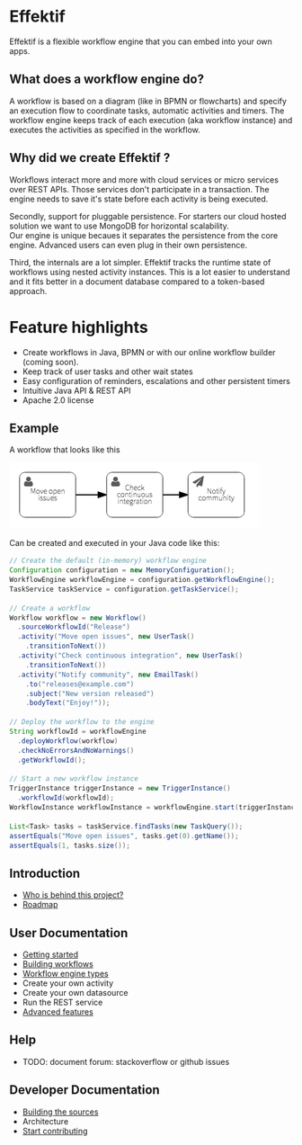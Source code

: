 # Effektif

Effektif is a flexible workflow engine that you can embed into your own apps.  

## What does a workflow engine do?

A workflow is based on a diagram (like in BPMN or flowcharts) and specify an execution flow to coordinate tasks, automatic activities and timers.  The workflow engine keeps track of each execution (aka workflow instance) and executes the activities as specified in the workflow.

## Why did we create Effektif ?

Workflows interact more and more with cloud services or micro services 
over REST APIs. Those services don't participate in a transaction. The engine 
needs to save it's state before each activity is being executed.  

Secondly, support for pluggable persistence.  For starters our cloud 
hosted solution we want to use MongoDB for horizontal scalability.  
Our engine is unique becaues it separates the persistence from the 
core engine. Advanced users can even plug in their own persistence.

Third, the internals are a lot simpler.  Effektif tracks the runtime state of 
workflows using nested activity instances.  This is a lot easier to understand 
and it fits better in a document database compared to a token-based approach. 

# Feature highlights

* Create workflows in Java, BPMN or with our online workflow builder (coming soon). 
* Keep track of user tasks and other wait states
* Easy configuration of reminders, escalations and other persistent timers 
* Intuitive Java API & REST API
* Apache 2.0 license

## Example

A workflow that looks like this

![Example diagram](files/README-diagram.png?raw=true "Workflow diagram")

Can be created and executed in your Java code like this:

```java
// Create the default (in-memory) workflow engine
Configuration configuration = new MemoryConfiguration();
WorkflowEngine workflowEngine = configuration.getWorkflowEngine();
TaskService taskService = configuration.getTaskService();

// Create a workflow
Workflow workflow = new Workflow()
  .sourceWorkflowId("Release")
  .activity("Move open issues", new UserTask()
    .transitionToNext())
  .activity("Check continuous integration", new UserTask()
    .transitionToNext())
  .activity("Notify community", new EmailTask()
    .to("releases@example.com")
    .subject("New version released")
    .bodyText("Enjoy!"));

// Deploy the workflow to the engine
String workflowId = workflowEngine
  .deployWorkflow(workflow)
  .checkNoErrorsAndNoWarnings()
  .getWorkflowId();

// Start a new workflow instance
TriggerInstance triggerInstance = new TriggerInstance()
  .workflowId(workflowId);
WorkflowInstance workflowInstance = workflowEngine.start(triggerInstance);

List<Task> tasks = taskService.findTasks(new TaskQuery());
assertEquals("Move open issues", tasks.get(0).getName());
assertEquals(1, tasks.size());
```

## Introduction

* [Who is behind this project?](https://github.com/effektif/effektif-oss/wiki/Team)
* [Roadmap](https://github.com/effektif/effektif-oss/wiki/Roadmap)

## User Documentation

* [Getting started](https://github.com/effektif/effektif-oss/wiki/Getting-started)
* [Building workflows](https://github.com/effektif/effektif-oss/wiki/Building-workflows)
* [Workflow engine types](https://github.com/effektif/effektif-oss/wiki/Workflow-engine-types)
* Create your own activity
* Create your own datasource
* Run the REST service
* [Advanced features](https://github.com/effektif/effektif-oss/wiki/Advanced-features)

## Help

* TODO: document forum: stackoverflow or github issues

## Developer Documentation

* [Building the sources](https://github.com/effektif/effektif-oss/wiki/Building-the-sources)
* Architecture
* [Start contributing](https://github.com/effektif/effektif-oss/wiki/Contributing)

